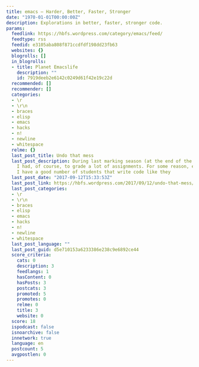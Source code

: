 ```yaml
---
title: emacs – Harder, Better, Faster, Stronger
date: "1970-01-01T00:00:00Z"
description: Explorations in better, faster, stronger code.
params:
  feedlink: https://hbfs.wordpress.com/category/emacs/feed/
  feedtype: rss
  feedid: e3105aba808f871ccdfdf198dd23fb63
  websites: {}
  blogrolls: []
  in_blogrolls:
  - title: Planet Emacslife
    description: ""
    id: 7919deeb2e6142c0249d61f42e19c22d
  recommended: []
  recommender: []
  categories:
  - \r
  - \r\n
  - braces
  - elisp
  - emacs
  - hacks
  - n!
  - newline
  - whitespace
  relme: {}
  last_post_title: Undo that mess
  last_post_description: During last marking season (at the end of the semester),
    I had, of course, to grade a lot of assignments. For some reason, every semester,
    I have a good number of students that write code like they
  last_post_date: "2017-09-12T15:33:53Z"
  last_post_link: https://hbfs.wordpress.com/2017/09/12/undo-that-mess/
  last_post_categories:
  - \r
  - \r\n
  - braces
  - elisp
  - emacs
  - hacks
  - n!
  - newline
  - whitespace
  last_post_language: ""
  last_post_guid: d5e710153a6233386e238c9e6892ce44
  score_criteria:
    cats: 0
    description: 3
    feedlangs: 1
    hasContent: 0
    hasPosts: 3
    postcats: 3
    promoted: 5
    promotes: 0
    relme: 0
    title: 3
    website: 0
  score: 18
  ispodcast: false
  isnoarchive: false
  innetwork: true
  language: en
  postcount: 5
  avgpostlen: 0
---
```

